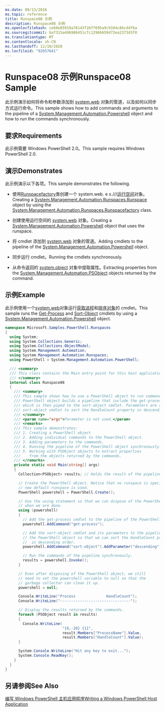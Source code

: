 ```yaml
---
ms.date: 09/13/2016
ms.topic: reference
title: Runspace08 示例
description: Runspace08 示例
ms.openlocfilehash: ce60e85919a78143f26ff695a9c9104c86cd4f6a
ms.sourcegitcommit: ba7315a496986451cfc1296b659d73ea2373d3f0
ms.translationtype: MT
ms.contentlocale: zh-CN
ms.lasthandoff: 12/10/2020
ms.locfileid: "92657641"
---
```

# <a name="runspace08-sample"></a><span data-ttu-id="44e7b-103">Runspace08 示例</span><span class="sxs-lookup"><span data-stu-id="44e7b-103">Runspace08 Sample</span></span>

<span data-ttu-id="44e7b-104">此示例演示如何将命令和参数添加到 [system.web](/dotnet/api/system.management.automation.powershell) 对象的管道，以及如何以同步方式运行命令。</span><span class="sxs-lookup"><span data-stu-id="44e7b-104">This sample shows how to add commands and arguments to the pipeline of a [System.Management.Automation.Powershell](/dotnet/api/system.management.automation.powershell) object and how to run the commands synchronously.</span></span>

## <a name="requirements"></a><span data-ttu-id="44e7b-105">要求</span><span class="sxs-lookup"><span data-stu-id="44e7b-105">Requirements</span></span>

<span data-ttu-id="44e7b-106">此示例需要 Windows PowerShell 2.0。</span><span class="sxs-lookup"><span data-stu-id="44e7b-106">This sample requires Windows PowerShell 2.0.</span></span>

## <a name="demonstrates"></a><span data-ttu-id="44e7b-107">演示</span><span class="sxs-lookup"><span data-stu-id="44e7b-107">Demonstrates</span></span>

<span data-ttu-id="44e7b-108">此示例演示以下各项。</span><span class="sxs-lookup"><span data-stu-id="44e7b-108">This sample demonstrates the following.</span></span>

- <span data-ttu-id="44e7b-109">使用[Runspacefactory](/dotnet/api/System.Management.Automation.Runspaces.RunspaceFactory)类创建一个 system.web. e x.///[运行空间](/dotnet/api/System.Management.Automation.Runspaces.Runspace)对象。</span><span class="sxs-lookup"><span data-stu-id="44e7b-109">Creating a [System.Management.Automation.Runspaces.Runspace](/dotnet/api/System.Management.Automation.Runspaces.Runspace) object by using the [System.Management.Automation.Runspaces.Runspacefactory](/dotnet/api/System.Management.Automation.Runspaces.RunspaceFactory) class.</span></span>

- <span data-ttu-id="44e7b-110">创建使用运行空间的 [system.web](/dotnet/api/system.management.automation.powershell) 对象。</span><span class="sxs-lookup"><span data-stu-id="44e7b-110">Creating a [System.Management.Automation.Powershell](/dotnet/api/system.management.automation.powershell) object that uses the runspace.</span></span>

- <span data-ttu-id="44e7b-111">将 cmdlet 添加到 [system.web](/dotnet/api/system.management.automation.powershell) 对象的管道。</span><span class="sxs-lookup"><span data-stu-id="44e7b-111">Adding cmdlets to the pipeline of the [System.Management.Automation.Powershell](/dotnet/api/system.management.automation.powershell) object.</span></span>

- <span data-ttu-id="44e7b-112">同步运行 cmdlet。</span><span class="sxs-lookup"><span data-stu-id="44e7b-112">Running the cmdlets synchronously.</span></span>

- <span data-ttu-id="44e7b-113">从命令返回的 [system.object](/dotnet/api/System.Management.Automation.PSObject) 对象中提取属性。</span><span class="sxs-lookup"><span data-stu-id="44e7b-113">Extracting properties from the [System.Management.Automation.PSObject](/dotnet/api/System.Management.Automation.PSObject) objects returned by the command.</span></span>

## <a name="example"></a><span data-ttu-id="44e7b-114">示例</span><span class="sxs-lookup"><span data-stu-id="44e7b-114">Example</span></span>

<span data-ttu-id="44e7b-115">此示例使用一个[system.web](/dotnet/api/system.management.automation.powershell)对象运行[获取进程](/powershell/module/Microsoft.PowerShell.Management/Get-Process)和[排序对象](/powershell/module/Microsoft.PowerShell.Utility/Sort-Object)的 cmdlet。</span><span class="sxs-lookup"><span data-stu-id="44e7b-115">This sample runs the [Get-Process](/powershell/module/Microsoft.PowerShell.Management/Get-Process) and [Sort-Object](/powershell/module/Microsoft.PowerShell.Utility/Sort-Object) cmdlets by using a [System.Management.Automation.Powershell](/dotnet/api/system.management.automation.powershell) object.</span></span>

```csharp
namespace Microsoft.Samples.PowerShell.Runspaces
{
  using System;
  using System.Collections.Generic;
  using System.Collections.ObjectModel;
  using System.Management.Automation;
  using System.Management.Automation.Runspaces;
  using PowerShell = System.Management.Automation.PowerShell;

  /// <summary>
  /// This class contains the Main entry point for this host application.
  /// </summary>
  internal class Runspace08
  {
    /// <summary>
    /// This sample shows how to use a PowerShell object to run commands. The
    /// PowerShell object builds a pipeline that include the get-process cmdlet,
    /// which is then piped to the sort-object cmdlet. Parameters are added to the
    /// sort-object cmdlet to sort the HandleCount property in descending order.
    /// </summary>
    /// <param name="args">Parameter is not used.</param>
    /// <remarks>
    /// This sample demonstrates:
    /// 1. Creating a PowerShell object
    /// 2. Adding individual commands to the PowerShell object.
    /// 3. Adding parameters to the commands.
    /// 4. Running the pipeline of the PowerShell object synchronously.
    /// 5. Working with PSObject objects to extract properties
    ///    from the objects returned by the commands.
    /// </remarks>
    private static void Main(string[] args)
    {
      Collection<PSObject> results; // Holds the result of the pipeline execution.

      // Create the PowerShell object. Notice that no runspace is specified so a
      // new default runspace is used.
      PowerShell powershell = PowerShell.Create();

      // Use the using statement so that we can dispose of the PowerShell object
      // when we are done.
      using (powershell)
      {
        // Add the get-process cmdlet to the pipeline of the PowerShell object.
        powershell.AddCommand("get-process");

        // Add the sort-object cmdlet and its parameters to the pipeline of
        // the PowerShell object so that we can sort the HandleCount property
        //  in descending order.
        powershell.AddCommand("sort-object").AddParameter("descending").AddParameter("property", "handlecount");

        // Run the commands of the pipeline synchronously.
        results = powershell.Invoke();
      }

      // Even after disposing of the PowerShell object, we still
      // need to set the powershell variable to null so that the
      // garbage collector can clean it up.
      powershell = null;

      Console.WriteLine("Process              HandleCount");
      Console.WriteLine("--------------------------------");

      // Display the results returned by the commands.
      foreach (PSObject result in results)
      {
        Console.WriteLine(
                          "{0,-20} {1}",
                          result.Members["ProcessName"].Value,
                          result.Members["HandleCount"].Value);
      }

      System.Console.WriteLine("Hit any key to exit...");
      System.Console.ReadKey();
    }
  }
}
```

## <a name="see-also"></a><span data-ttu-id="44e7b-116">另请参阅</span><span class="sxs-lookup"><span data-stu-id="44e7b-116">See Also</span></span>

[<span data-ttu-id="44e7b-117">编写 Windows PowerShell 主机应用程序</span><span class="sxs-lookup"><span data-stu-id="44e7b-117">Writing a Windows PowerShell Host Application</span></span>](./writing-a-windows-powershell-host-application.md)
